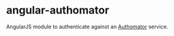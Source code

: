 # angular-authomator

AngularJS module to authenticate against an [Authomator](https://github.com/authomator/authomator) service.


